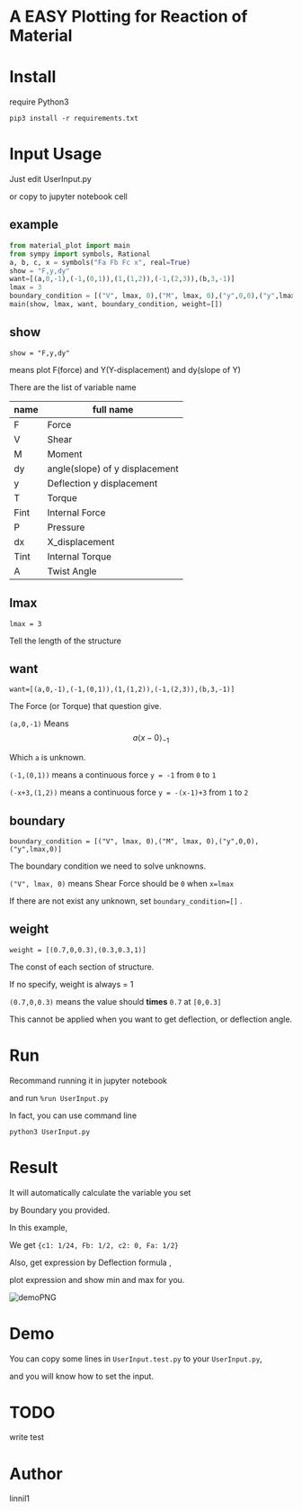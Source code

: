 # A EASY Plotting for Reaction of Material

# Install

require Python3

```
pip3 install -r requirements.txt
```

# Input Usage

Just edit UserInput.py

or copy to jupyter notebook cell

## example

``` python
from material_plot import main
from sympy import symbols, Rational
a, b, c, x = symbols("Fa Fb Fc x", real=True)
show = "F,y,dy"
want=[(a,0,-1),(-1,(0,1)),(1,(1,2)),(-1,(2,3)),(b,3,-1)]
lmax = 3
boundary_condition = [("V", lmax, 0),("M", lmax, 0),("y",0,0),("y",lmax,0)]
main(show, lmax, want, boundary_condition, weight=[])
```

## show
` show = "F,y,dy" `

means plot F(force) and Y(Y-displacement) and dy(slope of Y)

There are the list of variable name

| name | full name |
| ---  | ---- |
| F    | Force |
| V    | Shear |
| M    | Moment|
| dy   | angle(slope) of y displacement |
| y    | Deflection y displacement |
| T    | Torque |
| Fint | Internal Force |
| P    | Pressure |
| dx   | X_displacement |
| Tint | Internal Torque |
| A    | Twist Angle |

## lmax

` lmax = 3 `

Tell the length of the structure

## want

` want=[(a,0,-1),(-1,(0,1)),(1,(1,2)),(-1,(2,3)),(b,3,-1)] `

The Force (or Torque) that question give.

` (a,0,-1) ` Means $$ a \left \langle x - 0 \right \rangle _ {-1} $$

Which `a` is unknown.

` (-1,(0,1)) ` means  a continuous force `y = -1` from `0` to `1`

` (-x+3,(1,2)) ` means  a continuous force `y = -(x-1)+3` from `1` to `2`


## boundary

` boundary_condition = [("V", lmax, 0),("M", lmax, 0),("y",0,0),("y",lmax,0)] `

The boundary condition we need to solve unknowns.

` ("V", lmax, 0) ` 
means Shear Force should be `0` when `x=lmax`


If there are not exist any unknown, set `boundary_condition=[]` .

 
## weight

` weight = [(0.7,0,0.3),(0.3,0.3,1)] `

The const of each section of structure.

If no specify, weight is always = 1

` (0.7,0,0.3) ` 
means the value should **times** `0.7` at `[0,0.3]`

This cannot be applied when you want to get deflection, or deflection angle.

# Run

Recommand running it in jupyter notebook

and run `%run UserInput.py`

In fact, you can use command line

` python3 UserInput.py `

# Result

It will automatically calculate the variable you set

by Boundary you provided.

In this example,

We get ` {c1: 1/24, Fb: 1/2, c2: 0, Fa: 1/2} `

Also, get expression by Deflection formula ,

plot expression and show min and max for you.

![demoPNG](http://imgur.com/TrOAc9K.png)

# Demo

You can copy some lines in `UserInput.test.py` to your `UserInput.py`,

and you will know how to set the input.

# TODO

write test

# Author

linnil1
